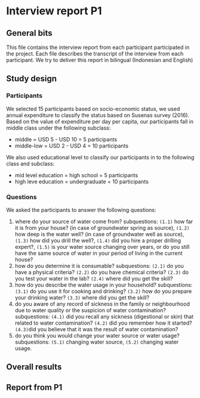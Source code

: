 # Interview report P1

## General bits

This file contains the interview report from each participant participated in the project. Each file describes the transcript of the interview from each participant. We try to deliver this report in bilingual (Indonesian and English)

## Study design

### Participants

We selected 15 participants based on socio-economic status, we used annual expenditure to classify the status based on Susenas survey (2016). Based on the value of expenditure per day per capita, our participants fall in middle class under the following subclass:

- middle = USD 5 - USD 10 = 5 participants
- middle-low = USD 2 - USD 4 = 10 participants

We also used educational level to classify our participants in to the following class and subclass:

- mid level education = high school = 5 participants
- high leve education = undergraduate = 10 participants 

### Questions

We asked the participants to answer the following questions:

1. where do your source of water come from? subquestions: `(1.1)` how far it is from your house? (in case of groundwater spring as source), `(1.2)` how deep is the water well? (in case of groundwater well as source), `(1.3)` how did you drill the well?, `(1.4)` did you hire a proper drilling expert?, `(1.5)` is your water source changing over years, or do you still have the same source of water in your period of living in the current house?
2. how do you determine it is consumable? subquestions: `(2.1)` do you have a physical criteria? `(2.2)` do you have chemical criteria? `(2.3)` do you test your water in the lab? `(2.4)` where did you get the skill?
3. how do you describe the water usage in your household? subquestions: `(3.1)` do you use it for cooking and drinking? `(3.2)` how do you prepare your drinking water? `(3.3)` where did you get the skill?
4. do you aware of any record of sickness in the family or neighbourhood due to water quality or the suspicion of water contamination? subquestions: `(4.1)` did you recall any sickness (digestional or skin) that related to water contamination? `(4.2)` did you remember how it started? `(4.3)`did you believe that it was the result of water contamination?
5. do you think you would change your water source or water usage? subquestions: `(5.1)` changing water source, `(5.2)` changing water usage.

## Overall results



## Report from P1

